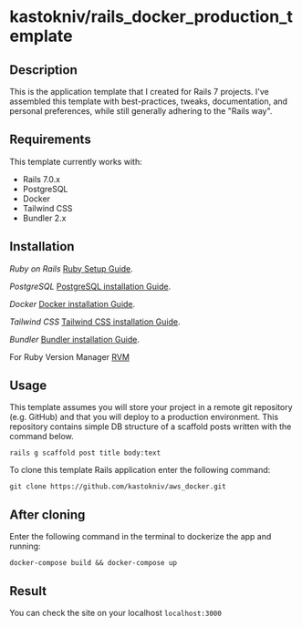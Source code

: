 # kastokniv/rails_docker_production_template

## Description

This is the application template that I created for Rails 7 projects. I've assembled this template with best-practices, tweaks, documentation, and personal preferences, while still generally adhering to the "Rails way".

## Requirements

This template currently works with:

* Rails 7.0.x
* PostgreSQL
* Docker
* Tailwind CSS
* Bundler 2.x

## Installation

*Ruby on Rails*
[Ruby Setup Guide](https://www.ruby-lang.org/en/documentation/installation/).

*PostgreSQL*
[PostgreSQL installation Guide](https://www.postgresql.org/download/).

*Docker*
[Docker installation Guide](https://docs.docker.com/get-docker/).

*Tailwind CSS*
[Tailwind CSS installation Guide](https://tailwindcss.com/docs/guides/ruby-on-rails/).

*Bundler*
[Bundler installation Guide](https://bundler.io/).

For Ruby Version Manager [RVM](https://rvm.io/)

## Usage

This template assumes you will store your project in a remote git repository (e.g. GitHub) and that you will deploy to a production environment. This repository contains simple DB structure of a scaffold posts written with the command below.
```
rails g scaffold post title body:text
```

To clone this template Rails application enter the following command:

```
git clone https://github.com/kastokniv/aws_docker.git
```

## After cloning

Enter the following command in the terminal to dockerize the app and running:

```
docker-compose build && docker-compose up
```

## Result

You can check the site on your localhost
`localhost:3000`
